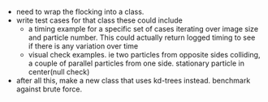 - need to wrap the flocking into a class.
- write test cases for that class these could include
    - a timing example for a specific set of cases iterating over image size and particle number. This could actually return logged timing to see if there is any variation over time
    - visual check examples. ie two particles from opposite sides colliding, a couple of parallel particles from one side. stationary particle in center(null check)
- after all this, make a new class that uses kd-trees instead. benchmark against brute force.
